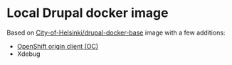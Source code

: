 # Local Drupal docker image

Based on [City-of-Helsinki/drupal-docker-base](/drupal) image with a few additions:

- [OpenShift origin client (OC)](/oc)
- Xdebug
